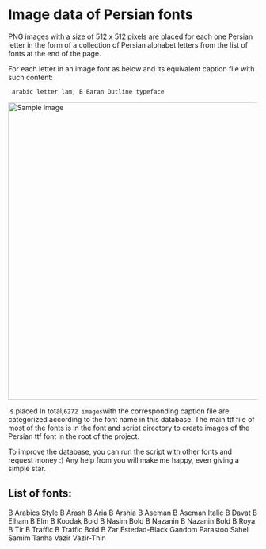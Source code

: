 # Image data of Persian fonts

PNG images with a size of 512 x 512 pixels are placed for each one Persian letter in the form of a collection of Persian alphabet letters from the list of fonts at the end of the page.

For each letter in an image font as below and its equivalent caption file with such content:
```
 arabic letter lam, B Baran Outline typeface
```

<p align="Sample image">
    <img src="./output/Vazir/beh_Vazir.png" alt="Sample image" width="600" height="auto">
</p>

is placed
In total,``` 6272 images ```with the corresponding caption file are categorized according to the font name in this database. The main ttf file of most of the fonts is in the font and script directory to create images of the Persian ttf font in the root of the project.

To improve the database, you can run the script with other fonts and request money :) Any help from you will make me happy, even giving a simple star.


## List of fonts:

B Arabics Style
B Arash
B Aria
B Arshia
B Aseman
B Aseman Italic
B Davat
B Elham
B Elm
B Koodak Bold
B Nasim Bold
B Nazanin
B Nazanin Bold
B Roya
B Tir
B Traffic
B Traffic Bold
B Zar
Estedad-Black
Gandom
Parastoo
Sahel
Samim
Tanha
Vazir
Vazir-Thin